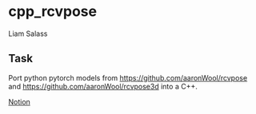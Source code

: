 # cpp_rcvpose
Liam Salass

## Task

Port python pytorch models from https://github.com/aaronWool/rcvpose and https://github.com/aaronWool/rcvpose3d into a C++. 

[Notion](https://round-thing-abd.notion.site/Summer-2023-Bluewrist-Project-a3036ae90dd34336815fd3f8967c873c)


